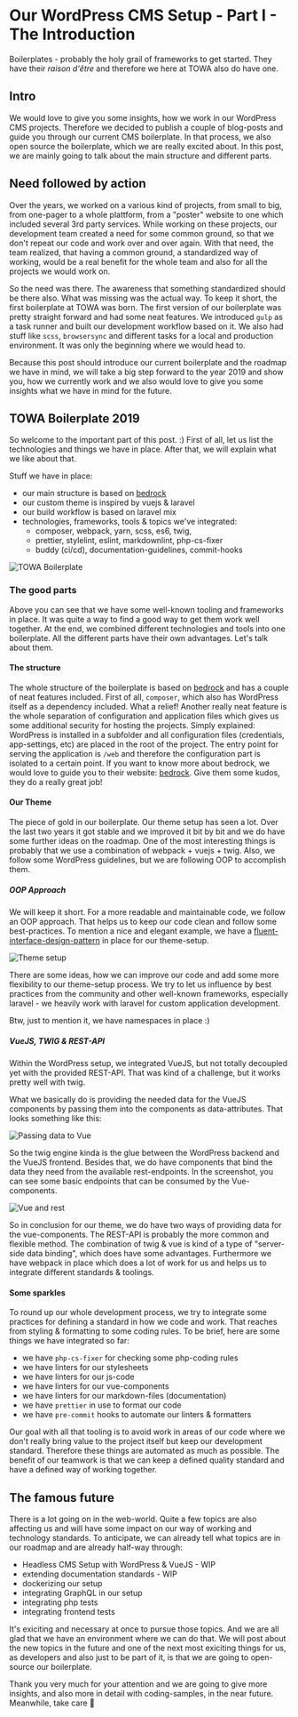 # Our WordPress CMS Setup - Part I - The Introduction

Boilerplates - probably the holy grail of frameworks to get started.
They have their *raison d'être* and therefore we here at TOWA also do have one.

## Intro

We would love to give you some insights, how we work in our WordPress CMS projects. Therefore we decided to publish a couple of blog-posts and guide you through our current CMS boilerplate. In that process, we also open source the boilerplate, which we are really excited about. In this post, we are mainly going to talk about the main structure and different parts.

## Need followed by action

Over the years, we worked on a various kind of projects, from small to big, from one-pager to a whole plattform, from a "poster" website to one which included several 3rd party services. While working on these projects, our development team created a need for some common ground, so that we don't repeat our code and work over and over again. With that need, the team realized, that having a common ground, a standardized way of working, would be a real benefit for the whole team and also for all the projects we would work on.

So the need was there. The awareness that something standardized should be there also. What was missing was the actual way. To keep it short, the first boilerplate at TOWA was born. The first version of our boilerplate was pretty straight forward and had some neat features. We introduced `gulp` as a task runner and built our development workflow based on it. We also had stuff like `scss`, `browsersync` and different tasks for a local and production environment. It was only the beginning where we would head to.

Because this post should introduce our current boilerplate and the roadmap we have in mind, we will take a big step forward to the year 2019 and show you, how we currently work and we also would love to give you some insights what we have in mind for the future.

## TOWA Boilerplate 2019

So welcome to the important part of this post. :) First of all, let us list the technologies and things we have in place. After that, we will explain what we like about that.

Stuff we have in place:

- our main structure is based on [bedrock](https://roots.io/bedrock)
- our custom theme is inspired by vuejs & laravel
- our build workflow is based on laravel mix
- technologies, frameworks, tools & topics we've integrated:
  - composer, webpack, yarn, scss, es6, twig,
  - prettier, stylelint, eslint, markdownlint, php-cs-fixer
  - buddy (ci/cd), documentation-guidelines, commit-hooks

![TOWA Boilerplate][towa-boilerplate]

### The good parts

Above you can see that we have some well-known tooling and frameworks in place. It was quite a way to find a good way to get them work well together. At the end, we combined different technologies and tools into one boilerplate. All the different parts have their own advantages. Let's talk about them.

#### The structure

The whole structure of the boilerplate is based on [bedrock](https://roots.io/bedrock) and has a couple of neat features included. First of all, `composer`, which also has WordPress itself as a dependency included. What a relief!
Another really neat feature is the whole separation of configuration and application files which gives us some additional security for hosting the projects. Simply explained: WordPress is installed in a subfolder and all configuration files (credentials, app-settings, etc) are placed in the root of the project. The entry point for serving the application is `/web` and therefore the configuration part is isolated to a certain point.
If you want to know more about bedrock, we would love to guide you to their website: [bedrock](https://roots.io/bedrock). Give them some kudos, they do a really great job!

#### Our Theme

The piece of gold in our boilerplate. Our theme setup has seen a lot. Over the last two years it got stable and we improved it bit by bit and we do have some further ideas on the roadmap. One of the most interesting things is probably that we use a combination of webpack + vuejs + twig. Also, we follow some WordPress guidelines, but we are following OOP to accomplish them.

##### OOP Approach

We will keep it short. For a more readable and maintainable code, we follow an OOP approach. That helps us to keep our code clean and follow some best-practices. To mention a nice and elegant example, we have a [fluent-interface-design-pattern](https://en.wikipedia.org/wiki/Fluent_interface) in place for our theme-setup.

![Theme setup][theme-setup]

There are some ideas, how we can improve our code and add some more flexibility to our theme-setup process. We try to let us influence by best practices from the community and other well-known frameworks, especially laravel - we heavily work with laravel for custom application development.

Btw, just to mention it, we have namespaces in place :)

##### VueJS, TWIG & REST-API

Within the WordPress setup, we integrated VueJS, but not totally decoupled yet with the provided REST-API. That was kind of a challenge, but it works pretty well with twig.

What we basically do is providing the needed data for the VueJS components by passing them into the components as data-attributes. That looks something like this:

![Passing data to Vue][towa-boilerplate-passing-data-to-vue]

So the twig engine kinda is the glue between the WordPress backend and the VueJS frontend. Besides that, we do have components that bind the data they need from the available rest-endpoints. In the screenshot, you can see some basic endpoints that can be consumed by the Vue-components.

![Vue and rest][towa-boilerplate-vue-and-rest]

So in conclusion for our theme, we do have two ways of providing data for the vue-components. The REST-API is probably the more common and flexible method. The combination of twig & vue is kind of a type of "server-side data binding", which does have some advantages. Furthermore we have webpack in place which does a lot of work for us and helps us to integrate different standards & toolings.

#### Some sparkles

To round up our whole development process, we try to integrate some practices for defining a standard in how we code and work. That reaches from styling & formatting to some coding rules. To be brief, here are some things we have integrated so far:

- we have `php-cs-fixer` for checking some php-coding rules
- we have linters for our stylesheets
- we have linters for our js-code
- we have linters for our vue-components
- we have linters for our markdown-files (documentation)
- we have `prettier` in use to format our code
- we have `pre-commit` hooks to automate our linters & formatters

Our goal with all that tooling is to avoid work in areas of our code where we don't really bring value to the project itself but keep our development standard. Therefore these things are automated as much as possible. The benefit of our teamwork is that we can keep a defined quality standard and have a defined way of working together.

## The famous future

There is a lot going on in the web-world. Quite a few topics are also affecting us and will have some impact on our way of working and technology standards. To anticipate, we can already tell what topics are in our roadmap and are already half-way through:

- Headless CMS Setup with WordPress & VueJS - WIP
- extending documentation standards - WIP
- dockerizing our setup
- integrating GraphQL in our setup
- integrating php tests
- integrating frontend tests

It's exiciting and necessary at once to pursue those topics. And we are all glad that we have an environment where we can do that. We will post about the new topics in the future and one of the next most exiciting things for us, as developers and also just to be part of it, is that we are going to open-source our boilerplate.

Thank you very much for your attention and we are going to give more insights, and also more in detail with coding-samples, in the near future. Meanwhile, take care :call_me_hand:

[towa-boilerplate]: towa-boilerplate.png "TOWA Boilerplate"
[towa-boilerplate-passing-data-to-vue]: towa-boilerplate-passing-data-to-vue.png "Passing Data"
[towa-boilerplate-vue-and-rest]: towa-boilerplate-vue-and-rest.png "Vue & REST"
[theme-setup]: theme-setup.png "Theme setup"
